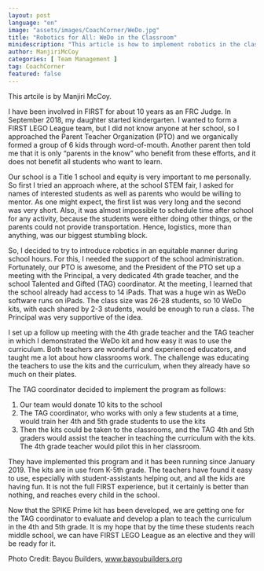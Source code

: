 ```yaml
---
layout: post
language: "en"
image: "assets/images/CoachCorner/WeDo.jpg"
title: "Robotics for All: WeDo in the Classroom"
minidescription: "This article is how to implement robotics in the classroom"
author: ManjiriMcCoy
categories: [ Team Management ]
tag: CoachCorner
featured: false
---
```

This artcile is by Manjiri McCoy.

I have been involved in FIRST for about 10 years as an FRC Judge. In September 2018, my daughter started kindergarten. I wanted to form a FIRST LEGO League team, but I did not know anyone at her school, so I approached the Parent Teacher Organization (PTO) and we organically formed a group of 6 kids through word-of-mouth. Another parent then told me that it is only “parents in the know” who benefit from these efforts, and it does not benefit all students who want to learn.

Our school is a Title 1 school and equity is very important to me personally. So first I tried an approach where, at the school STEM fair, I asked for names of interested students as well as parents who would be willing to mentor. As one might expect, the first list was very long and the second was very short. Also, it was almost impossible to schedule time after school for any activity, because the students were either doing other things, or the parents could not provide transportation. Hence, logistics, more than anything, was our biggest stumbling block.

So, I decided to try to introduce robotics in an equitable manner during school hours. For this, I needed the support of the school administration. Fortunately, our PTO is awesome, and the President of the PTO set up a meeting with the Principal, a very dedicated 4th grade teacher, and the school Talented and Gifted (TAG) coordinator. At the meeting, I learned that the school already had access to 14 iPads. That was a huge win as WeDo software runs on iPads. The class size was 26-28 students, so 10 WeDo kits, with each shared by 2-3 students, would be enough to run a class. The Principal was very supportive of the idea.

I set up a follow up meeting with the 4th grade teacher and the TAG teacher in which I demonstrated the WeDo kit and how easy it was to use the curriculum. Both teachers are wonderful and experienced educators, and taught me a lot about how classrooms work. The challenge was educating the teachers to use the kits and the curriculum, when they already have so much on their plates.

The TAG coordinator decided to implement the program as follows:<br>
1.    Our team would donate 10 kits to the school<br>
2.    The TAG coordinator, who works with only a few students at a time, would train her 4th and 5th grade students to use the kits<br>
3.    Then the kits could be taken to the classrooms, and the TAG 4th and 5th graders would assist the teacher in teaching the curriculum with the kits. The 4th grade teacher would pilot this in her classroom.<br>

They have implemented this program and it has been running since January 2019. The kits are in use from K-5th grade. The teachers have found it easy to use, especially with student-assistants helping out, and all the kids are having fun. It is not the full FIRST experience, but it certainly is better than nothing, and reaches every child in the school.

Now that the SPIKE Prime kit has been developed, we are getting one for the TAG coordinator to evaluate and develop a plan to teach the curriculum in the 4th and 5th grade. It is my hope that by the time these students reach middle school, we can have FIRST LEGO League as an elective and they will be ready for it.


Photo Credit: Bayou Builders, www.bayoubuilders.org
